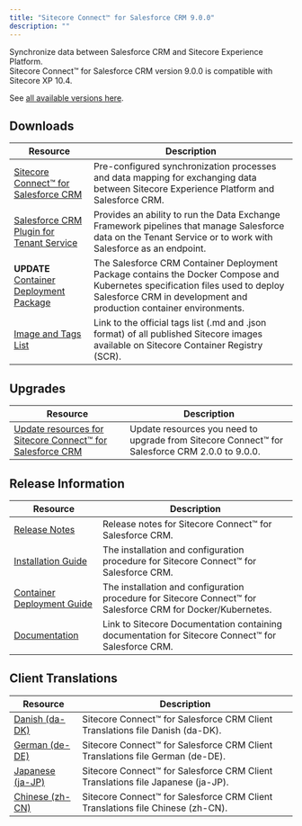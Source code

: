 ```yaml
---
title: "Sitecore Connect™ for Salesforce CRM 9.0.0"
description: ""
---
```


Synchronize data between Salesforce CRM and Sitecore Experience Platform.\
Sitecore Connect™ for Salesforce CRM version 9.0.0 is compatible with Sitecore XP 10.4.

See [all available versions here](/downloads/Salesforce_Connect).  

## Downloads

 | Resource | Description |
 | --- | --- |
 | [Sitecore Connect™ for Salesforce CRM](https://scdp.blob.core.windows.net/downloads/Salesforce%20Connect/9x/Sitecore%20Connect%20for%20Salesforce%20CRM%20900/Sitecore%20Connect%20for%20Salesforce%20CRM%209.0.2%20rev.%2001502.zip) | Pre-configured synchronization processes and data mapping for exchanging data between Sitecore Experience Platform and Salesforce CRM. |
 | [Salesforce CRM Plugin for Tenant Service](https://scdp.blob.core.windows.net/downloads/Salesforce%20Connect/9x/Sitecore%20Connect%20for%20Salesforce%20CRM%20900/Sitecore%20Connect%20for%20Salesforce%20CRM%20Plugin%20for%20Tenant%20Service%209.0.2%20rev.%2001502.scwdp.zip) | Provides an ability to run the Data Exchange Framework pipelines that manage Salesforce data on the Tenant Service or to work with Salesforce as an endpoint. |
 | **UPDATE** [Container Deployment Package](https://github.com/Sitecore/container-deployment/releases/tag/sfcrm%2F8.0.1498.01498.363) | The Salesforce CRM Container Deployment Package contains the Docker Compose and Kubernetes specification files used to deploy Salesforce CRM in development and production container environments. |
 | [Image and Tags List](https://github.com/Sitecore/docker-images/tree/master/tags) | Link to the official tags list (.md and .json format) of all published Sitecore images available on Sitecore Container Registry (SCR). |

## Upgrades

 | Resource | Description |
 | --- | --- |
 | [Update resources for Sitecore Connect™ for Salesforce CRM](/downloads/Resource_files_for_Modules/1x/Resource_files_for_Modules_100) | Update resources you need to upgrade from Sitecore Connect™ for Salesforce CRM 2.0.0 to 9.0.0. |

## Release Information

 | Resource | Description |
 | --- | --- |
 | [Release Notes](/downloads/Salesforce_Connect/9x/Sitecore_Connect_for_Salesforce_CRM_900/Release_Notes) | Release notes for Sitecore Connect™ for Salesforce CRM. |
 | [Installation Guide](https://doc.sitecore.com/xp/en/developers/salesforce-connect/80/sitecore-connect-for-salesforce-crm/install-sitecore-connect-for-salesforce-crm-on-prem.html) | The installation and configuration procedure for Sitecore Connect™ for Salesforce CRM. |
 | [Container Deployment Guide](https://doc.sitecore.com/xp/en/developers/salesforce-connect/80/sitecore-connect-for-salesforce-crm/install-sitecore-connect-for-salesforce-crm-on-containers.html) | The installation and configuration procedure for Sitecore Connect™ for Salesforce CRM for Docker/Kubernetes. |
 | [Documentation](https://doc.sitecore.com/developers/salesforce-connect/80/sitecore-connect-for-salesforce-crm/en/sitecore-connect-for-salesforce-crm-configuration-guide.html) | Link to Sitecore Documentation containing documentation for Sitecore Connect™ for Salesforce CRM. |

## Client Translations

 | Resource | Description |
 | --- | --- |
 | [Danish (da-DK)](https://scdp.blob.core.windows.net/downloads/Salesforce%20Connect/9x/Sitecore%20Connect%20for%20Salesforce%20CRM%20900/Sitecore%20Connect%20for%20Salesforce%20CRM%209.0.2%20rev.%2001502%20(da-DK).zip) | Sitecore Connect™ for Salesforce CRM Client Translations file Danish (da-DK). |
 | [German (de-DE)](https://scdp.blob.core.windows.net/downloads/Salesforce%20Connect/9x/Sitecore%20Connect%20for%20Salesforce%20CRM%20900/Sitecore%20Connect%20for%20Salesforce%20CRM%209.0.2%20rev.%2001502%20(de-DE).zip) | Sitecore Connect™ for Salesforce CRM Client Translations file German (de-DE). |
 | [Japanese (ja-JP)](https://scdp.blob.core.windows.net/downloads/Salesforce%20Connect/9x/Sitecore%20Connect%20for%20Salesforce%20CRM%20900/Sitecore%20Connect%20for%20Salesforce%20CRM%209.0.2%20rev.%2001502%20(ja-JP).zip) | Sitecore Connect™ for Salesforce CRM Client Translations file Japanese (ja-JP). |
 | [Chinese (zh-CN)](https://scdp.blob.core.windows.net/downloads/Salesforce%20Connect/9x/Sitecore%20Connect%20for%20Salesforce%20CRM%20900/Sitecore%20Connect%20for%20Salesforce%20CRM%209.0.2%20rev.%2001502%20(zh-CN).zip) | Sitecore Connect™ for Salesforce CRM Client Translations file Chinese (zh-CN). |